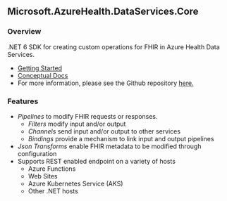 ## Microsoft.AzureHealth.DataServices.Core

### Overview
.NET 6 SDK for creating custom operations for FHIR in Azure Health Data Services.
- [Getting Started](https://github.com/microsoft/azure-health-data-services-toolkit#getting-started)
- [Conceptual Docs](https://github.com/microsoft/azure-health-data-services-toolkit/blob/main/docs/concepts.md)
- For more information, please see the Github repository [here.](https://github.com/microsoft/azure-health-data-services-toolkit)

### Features
- *Pipelines* to modify FHIR requests or responses.
  - *Filters* modify input and/or output
  - *Channels* send input and/or output to other services
  - *Bindings* provide a mechanism to link input and output pipelines
- *Json Transforms* enable FHIR metadata to be modified through configuration
- Supports REST enabled endpoint on a variety of hosts
  - Azure Functions
  - Web Sites
  - Azure Kubernetes Service (AKS)
  - Other .NET hosts
